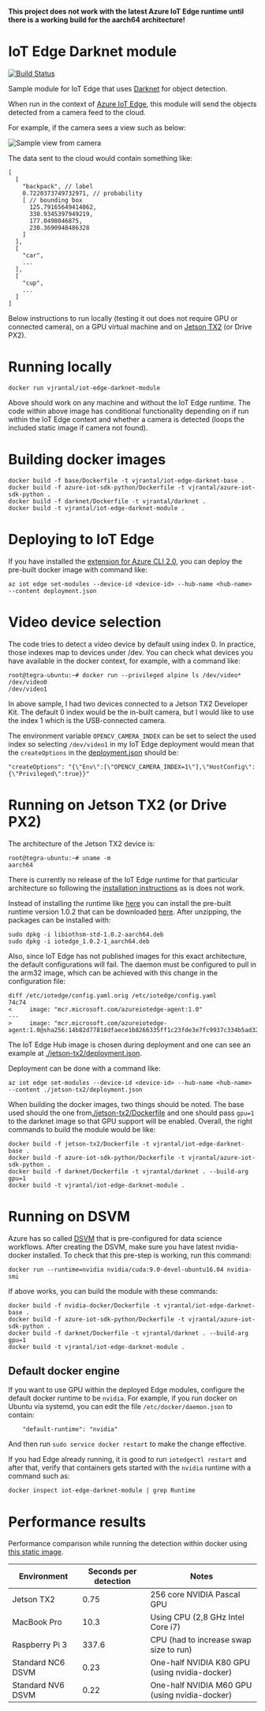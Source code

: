 **This project does not work with the latest Azure IoT Edge runtime until there is a working build for the aarch64 architecture!**

# IoT Edge Darknet module

[![Build Status](https://travis-ci.org/vjrantal/iot-edge-darknet-module.svg?branch=master)](https://travis-ci.org/vjrantal/iot-edge-darknet-module)

Sample module for IoT Edge that uses [Darknet](https://github.com/pjreddie/darknet) for object detection.

When run in the context of [Azure IoT Edge](https://azure.microsoft.com/en-us/services/iot-edge/), this module will send the objects detected from a camera feed to the cloud.

For example, if the camera sees a view such as below:

![Sample view from camera](https://user-images.githubusercontent.com/207474/39513881-5a658de0-4dfe-11e8-9074-d9cbedb28fea.png)

The data sent to the cloud would contain something like:

```
[
  [
    "backpack", // label
    0.7220373749732971, // probability
    [ // bounding box
      125.79165649414062,
      330.9345397949219,
      177.0498046875,
      230.3690948486328
    ]
  ],
  [
    "car",
    ...
  ],
  [
    "cup",
    ...
  ]
]
```

Below instructions to run locally (testing it out does not require GPU or connected camera), on a GPU virtual machine and on [Jetson TX2](https://developer.nvidia.com/embedded/buy/jetson-tx2) (or Drive PX2).

# Running locally

```
docker run vjrantal/iot-edge-darknet-module
```

Above should work on any machine and without the IoT Edge runtime. The code within above image has conditional functionality depending on if run within the IoT Edge context and whether a camera is detected (loops the included static image if camera not found).

# Building docker images

```
docker build -f base/Dockerfile -t vjrantal/iot-edge-darknet-base .
docker build -f azure-iot-sdk-python/Dockerfile -t vjrantal/azure-iot-sdk-python .
docker build -f darknet/Dockerfile -t vjrantal/darknet .
docker build -t vjrantal/iot-edge-darknet-module .
```

# Deploying to IoT Edge

If you have installed the [extension for Azure CLI 2.0](https://docs.microsoft.com/en-us/azure/iot-edge/tutorial-create-deployment-with-cli-iot-extension), you can deploy the pre-built docker image with command like:

```
az iot edge set-modules --device-id <device-id> --hub-name <hub-name> --content deployment.json
```

# Video device selection

The code tries to detect a video device by default using index 0. In practice, those indexes map to devices under /dev. You can check what devices you have available in the docker context, for example, with a command like:

```
root@tegra-ubuntu:~# docker run --privileged alpine ls /dev/video*
/dev/video0
/dev/video1
```

In above sample, I had two devices connected to a Jetson TX2 Developer Kit. The default 0 index would be the in-built camera, but I would like to use the index 1 which is the USB-connected camera.

The environment variable `OPENCV_CAMERA_INDEX` can be set to select the used index so selecting `/dev/video1` in my IoT Edge deployment would mean that the `createOptions` in the [deployment.json](deployment.json) should be:

```
"createOptions": "{\"Env\":[\"OPENCV_CAMERA_INDEX=1\"],\"HostConfig\":{\"Privileged\":true}}"
```

# Running on Jetson TX2 (or Drive PX2)

The architecture of the Jetson TX2 device is:

```
root@tegra-ubuntu:~# uname -m
aarch64
```

There is currently no release of the IoT Edge runtime for that particular architecture so following the [installation instructions](https://docs.microsoft.com/en-us/azure/iot-edge/quickstart-linux) as is does not work.

Instead of installing the runtime like [here](https://docs.microsoft.com/en-us/azure/iot-edge/quickstart-linux#install-and-configure-the-iot-edge-security-daemon) you can install the pre-built runtime version 1.0.2 that can be downloaded [here](https://github.com/vjrantal/iot-edge-darknet-module/files/2423742/iotedge-libiothsm-std-aarch64.zip). After unzipping, the packages can be installed with:

```
sudo dpkg -i libiothsm-std-1.0.2-aarch64.deb
sudo dpkg -i iotedge_1.0.2-1_aarch64.deb
```

Also, since IoT Edge has not published images for this exact architecture, the default configurations will fail. The daemon must be configured to pull in the arm32 image, which can be achieved with this change in the configuration file:

```
diff /etc/iotedge/config.yaml.orig /etc/iotedge/config.yaml
74c74
<     image: "mcr.microsoft.com/azureiotedge-agent:1.0"
---
>     image: "mcr.microsoft.com/azureiotedge-agent:1.0@sha256:14b82d77818dfaece1b8266335ff1c23fde3e7fc9937c334b5ad322af4744ed3"
```

The IoT Edge Hub image is chosen during deployment and one can see an example at [./jetson-tx2/deployment.json](./jetson-tx2/deployment.json).

Deployment can be done with a command like:

```
az iot edge set-modules --device-id <device-id> --hub-name <hub-name> --content ./jetson-tx2/deployment.json
```

When building the docker images, two things should be noted. The base used should the one from[./jetson-tx2/Dockerfile](./jetson-tx2/Dockerfile) and one should pass `gpu=1` to the darknet image so that GPU support will be enabled. Overall, the right commands to build the module would be like:

```
docker build -f jetson-tx2/Dockerfile -t vjrantal/iot-edge-darknet-base .
docker build -f azure-iot-sdk-python/Dockerfile -t vjrantal/azure-iot-sdk-python .
docker build -f darknet/Dockerfile -t vjrantal/darknet . --build-arg gpu=1
docker build -t vjrantal/iot-edge-darknet-module .
```

# Running on DSVM

Azure has so called [DSVM](https://azure.microsoft.com/en-us/services/virtual-machines/data-science-virtual-machines/) that is pre-configured for data science workflows. After creating the DSVM, make sure you have latest nvidia-docker installed. To check that this pre-step is working, run this command:

```
docker run --runtime=nvidia nvidia/cuda:9.0-devel-ubuntu16.04 nvidia-smi
```

If above works, you can build the module with these commands:

```
docker build -f nvidia-docker/Dockerfile -t vjrantal/iot-edge-darknet-base .
docker build -f azure-iot-sdk-python/Dockerfile -t vjrantal/azure-iot-sdk-python .
docker build -f darknet/Dockerfile -t vjrantal/darknet . --build-arg gpu=1
docker build -t vjrantal/iot-edge-darknet-module .
```

## Default docker engine

If you want to use GPU within the deployed Edge modules, configure the default docker runtime to be `nvidia`.
For example, if you run docker on Ubuntu via systemd, you can edit the file `/etc/docker/daemon.json` to contain:

```
    "default-runtime": "nvidia"
```

And then run `sudo service docker restart` to make the change effective.

If you had Edge already running, it is good to run `iotedgectl restart` and after that, verify that containers gets started with the `nvidia` runtime with a command such as:

```
docker inspect iot-edge-darknet-module | grep Runtime
```

# Performance results

Performance comparison while running the detection within docker using [this static image](https://github.com/pjreddie/darknet/blob/8f1b4e0962857d402f9d017fcbf387ef0eceb7c4/data/dog.jpg).

| Environment | Seconds per detection | Notes |
| --- | --- | --- |
| Jetson TX2 | 0.75 | 256 core NVIDIA Pascal GPU |
| MacBook Pro | 10.3 | Using CPU (2,8 GHz Intel Core i7) |
| Raspberry Pi 3 | 337.6 | CPU (had to increase swap size to run) |
| Standard NC6 DSVM | 0.23 | One-half NVIDIA K80 GPU (using nvidia-docker) |
| Standard NV6 DSVM | 0.22 | One-half NVIDIA M60 GPU (using nvidia-docker) |

